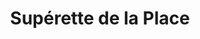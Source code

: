 ---
title: "Supérette de la Place"
url: /vaires-sur-marne/superette-de-la-place/
shop: commodité
---